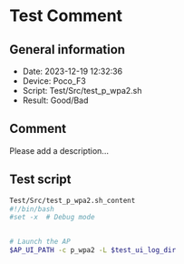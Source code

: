 # Test Comment

## General information

- Date:       2023-12-19 12:32:36
- Device:     Poco_F3
- Script:     Test/Src/test_p_wpa2.sh
- Result:     Good/Bad

## Comment

Please add a description...

## Test script

```bash
Test/Src/test_p_wpa2.sh_content
#!/bin/bash
#set -x  # Debug mode


# Launch the AP
$AP_UI_PATH -c p_wpa2 -L $test_ui_log_dir
```
